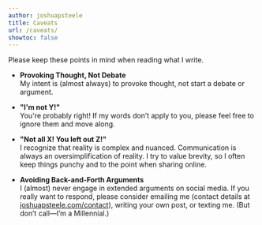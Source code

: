 ```yaml
---
author: joshuapsteele
title: Caveats
url: /caveats/
showtoc: false
---
```

Please keep these points in mind when reading what I write.

- **Provoking Thought, Not Debate**  
  My intent is (almost always) to provoke thought, not start a debate or argument.

- **"I'm not Y!"**  
  You're probably right! If my words don’t apply to you, please feel free to ignore them and move along.

- **"Not all X! You left out Z!"**  
  I recognize that reality is complex and nuanced. Communication is always an oversimplification of reality. I try to value brevity, so I often keep things punchy and to the point when sharing online.

- **Avoiding Back-and-Forth Arguments**  
  I (almost) never engage in extended arguments on social media. If you really want to respond, please consider emailing me (contact details at [joshuapsteele.com/contact](/contact/)), writing your own post, or texting me. (But don’t call—I’m a Millennial.)
